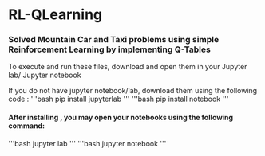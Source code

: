 # RL-QLearning
### Solved Mountain Car and Taxi problems using simple Reinforcement Learning by implementing Q-Tables

To execute and run these files, download and open them in your Jupyter lab/ Jupyter notebook

If you do not have jupyter notebook/lab, download them using the following code :
'''bash
pip install jupyterlab
'''
'''bash
pip install notebook
'''

#### After installing , you may open your notebooks using the following command:

'''bash
jupyter lab
'''
'''bash
jupyter notebook
'''
